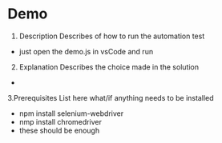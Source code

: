 # Demo
1. Description Describes of how to run the automation test
- just open the demo.js in vsCode and run

2. Explanation Describes the choice made in the solution
- 

3.Prerequisites List here what/if anything needs to be installed
- npm install selenium-webdriver
- nmp install chromedriver
- these should be enough
